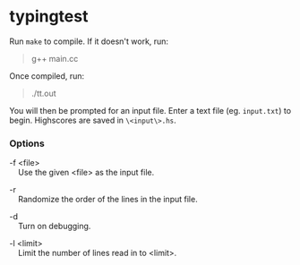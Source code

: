 typingtest
==========
Run `make` to compile. If it doesn't work, run:
> g++ main.cc

Once compiled, run:
> ./tt.out

You will then be prompted for an input file. Enter a text file (eg. `input.txt`) to begin. Highscores are saved in `\<input\>.hs`.

### Options
-f \<file\>  
&nbsp;&nbsp;&nbsp; Use the given \<file\> as the input file.

-r  
&nbsp;&nbsp;&nbsp; Randomize the order of the lines in the input file.

-d  
&nbsp;&nbsp;&nbsp; Turn on debugging.

-l \<limit\>  
&nbsp;&nbsp;&nbsp; Limit the number of lines read in to \<limit\>.

